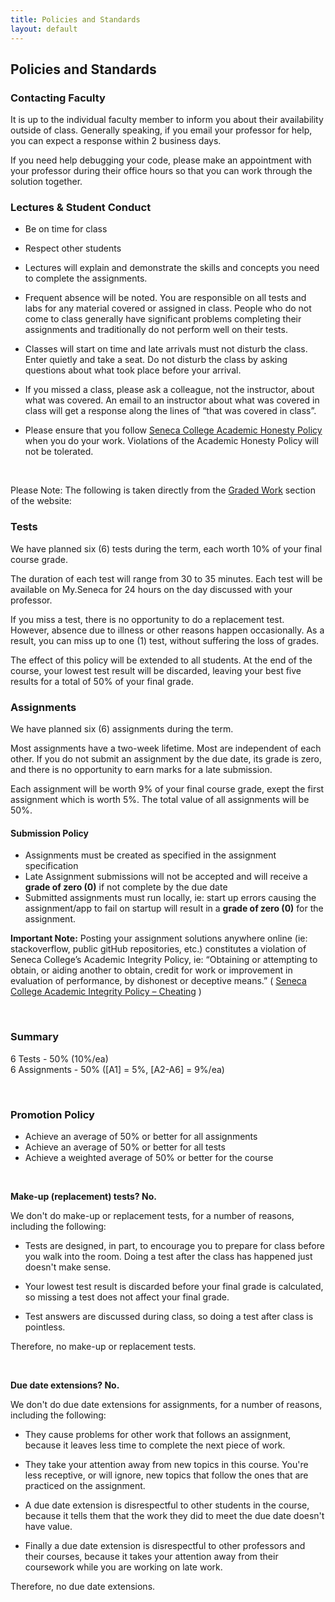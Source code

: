 ```yaml
---
title: Policies and Standards
layout: default
---
```


## Policies and Standards

### Contacting Faculty

It is up to the individual faculty member to inform you about their availability outside of class. Generally speaking, if you email your professor for help, you can expect a response within 2 business days.

If you need help debugging your code, please make an appointment with your professor during their office hours so that you can work through the solution together.

### Lectures & Student Conduct

* Be on time for class

* Respect other students

* Lectures will explain and demonstrate the skills and concepts you need to complete the assignments.

* Frequent absence will be noted. You are responsible on all tests and labs for any material covered or assigned in class. People who do not come to class generally have significant problems completing their assignments and traditionally do not perform well on their tests.

* Classes will start on time and late arrivals must not disturb the class. Enter quietly and take a seat. Do not disturb the class by asking questions about what took place before your arrival.

* If you missed a class, please ask a colleague, not the instructor, about what was covered. An email to an instructor about what was covered in class will get a response along the lines of “that was covered in class”.

* Please ensure that you follow <a href="https://ict.senecacollege.ca/students/academic-honesty-policy">Seneca College Academic Honesty Policy</a> when you do your work. Violations of the Academic Honesty Policy will not be tolerated.

<br>

Please Note: The following is taken directly from the <a href="/bti425/graded-work">Graded Work</a> section of the website:

### Tests

We have planned six (6) tests during the term, each worth 10% of your final course grade.

The duration of each test will range from 30 to 35 minutes. Each test will be available on My.Seneca for 24 hours on the day discussed with your professor.

If you miss a test, there is no opportunity to do a replacement test. However, absence due to illness or other reasons happen occasionally. As a result, you can miss up to one (1) test, without suffering the loss of grades.

The effect of this policy will be extended to all students. At the end of the course, your lowest test result will be discarded, leaving your best five results for a total of 50% of your final grade.

### Assignments

We have planned six (6) assignments during the term.

Most assignments have a two-week lifetime. Most are independent of each other. If you do not submit an assignment by the due date, its grade is zero, and there is no opportunity to earn marks for a late submission.

Each assignment will be worth 9% of your final course grade, exept the first assignment which is worth 5%. The total value of all assignments will be 50%.

#### Submission Policy

* Assignments must be created as specified in the assignment specification
* Late Assignment submissions will not be accepted and will receive a **grade of zero (0)** if not complete by the due date
* Submitted assignments must run locally, ie: start up errors causing the assignment/app to fail on startup will result in a **grade of zero (0)** for the assignment.

**Important Note:** Posting your assignment solutions anywhere online (ie: stackoverflow, public gitHub repositories, etc.) constitutes a violation of Seneca College’s Academic Integrity Policy, ie:
“Obtaining or attempting to obtain, or aiding another to obtain, credit for work or improvement in evaluation of performance, by dishonest or deceptive means.” ( [Seneca College Academic Integrity Policy – Cheating](https://www.senecacollege.ca/about/policies/academic-integrity-policy.html) )

<br />

### Summary

6 Tests - 50% (10%/ea)<br>
6 Assignments - 50% ([A1] = 5%, [A2-A6] = 9%/ea)  

<br>

### Promotion Policy

* Achieve an average of 50% or better for all assignments
*	Achieve an average of 50% or better for all tests
*	Achieve a weighted average of 50% or better for the course

<br>

**Make-up (replacement) tests? No.**

We don't do make-up or replacement tests, for a number of reasons, including the following:

* Tests are designed, in part, to encourage you to prepare for class before you walk into the room. Doing a test after the class has happened just doesn't make sense.

* Your lowest test result is discarded before your final grade is calculated, so missing a test does not affect your final grade.

* Test answers are discussed during class, so doing a test after class is pointless.

Therefore, no make-up or replacement tests. 

<br>

**Due date extensions? No.**

We don't do due date extensions for assignments, for a number of reasons, including the following:

* They cause problems for other work that follows an assignment, because it leaves less time to complete the next piece of work.

* They take your attention away from new topics in this course. You're less receptive, or will ignore, new topics that follow the ones that are practiced on the assignment.

* A due date extension is disrespectful to other students in the course, because it tells them that the work they did to meet the due date doesn't have value.

* Finally a due date extension is disrespectful to other professors and their courses, because it takes your attention away from their coursework while you are working on late work.

Therefore, no due date extensions.

